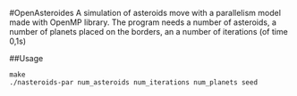 #OpenAsteroides
A simulation of asteroids move with a parallelism model made with OpenMP library. The program needs a number of asteroids, a number of planets placed on the borders, an a number of iterations (of time 0,1s)

##Usage
```
make
./nasteroids-par num_asteroids num_iterations num_planets seed
```
